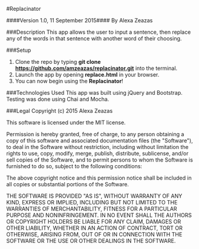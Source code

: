 #Replacinator

####Version 1.0, 11 September 2015####
By Alexa Zeazas

###Description
This app allows the user to input a sentence, then replace any of the words in that sentence with another word of their choosing.

###Setup
1. Clone the repo by typing **git clone https://github.com/amzeazas/replacinator.git** into the terminal.
2. Launch the app by opening **replace.html** in your browser.
3. You can now begin using the **Replacinator**!

###Technologies Used
This app was built using jQuery and Bootstrap. Testing was done using Chai and Mocha.


###Legal
Copyright (c) 2015 Alexa Zeazas

This software is licensed under the MIT license.

Permission is hereby granted, free of charge, to any person obtaining a copy of this software and associated documentation files (the "Software"), to deal in the Software without restriction, including without limitation the rights to use, copy, modify, merge, publish, distribute, sublicense, and/or sell copies of the Software, and to permit persons to whom the Software is furnished to do so, subject to the following conditions:

The above copyright notice and this permission notice shall be included in all copies or substantial portions of the Software.

THE SOFTWARE IS PROVIDED "AS IS", WITHOUT WARRANTY OF ANY KIND, EXPRESS OR IMPLIED, INCLUDING BUT NOT LIMITED TO THE WARRANTIES OF MERCHANTABILITY, FITNESS FOR A PARTICULAR PURPOSE AND NONINFRINGEMENT. IN NO EVENT SHALL THE AUTHORS OR COPYRIGHT HOLDERS BE LIABLE FOR ANY CLAIM, DAMAGES OR OTHER LIABILITY, WHETHER IN AN ACTION OF CONTRACT, TORT OR OTHERWISE, ARISING FROM, OUT OF OR IN CONNECTION WITH THE SOFTWARE OR THE USE OR OTHER DEALINGS IN THE SOFTWARE.
